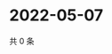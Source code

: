 # 2022-05-07

共 0 条

<!-- BEGIN WEIBO -->
<!-- 最后更新时间 Sat May 07 2022 10:23:01 GMT+0800 (China Standard Time) -->

<!-- END WEIBO -->
